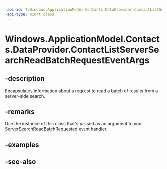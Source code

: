 ```yaml
---
-api-id: T:Windows.ApplicationModel.Contacts.DataProvider.ContactListServerSearchReadBatchRequestEventArgs
-api-type: winrt class
---
```


<!-- Class syntax.
public class ContactListServerSearchReadBatchRequestEventArgs : Windows.ApplicationModel.Contacts.DataProvider.IContactListServerSearchReadBatchRequestEventArgs
-->

# Windows.ApplicationModel.Contacts.DataProvider.ContactListServerSearchReadBatchRequestEventArgs

## -description
Encapsulates information about a request to read a batch of results from a server-side search.

## -remarks
Use the instance of this class that's passed as an argument to your [ServerSearchReadBatchRequested](contactdataproviderconnection_serversearchreadbatchrequested.md) event handler.

## -examples

## -see-also
